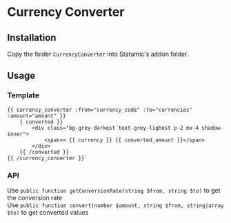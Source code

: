 # Currency Converter

## Installation
Copy the folder `CurrencyConverter` into Statamic's addon folder.

## Usage
### Template
```
{{ currency_converter :from="currency_code" :to="currencies" :amount="amount" }}
    { converted }}
        <div class="bg-grey-darkest text-grey-lighest p-2 mx-4 shadow-inner">
            <span>≈ {{ currency }} {{ converted_amount }}</span>
        </div>
    {{ /converted }}
{{ /currency_converter }}`
```

### API
Use `public function getConversionRate(string $from, string $to)` to get the conversion rate  
Use `public function convert(number $amount, string $from, string|array $to)` to get converted values
